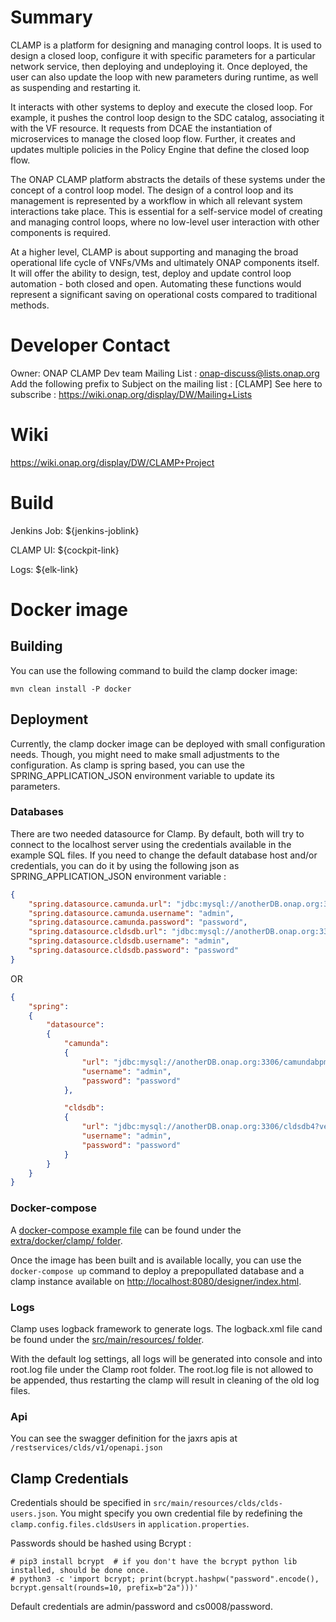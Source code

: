 # Summary

CLAMP is a platform for designing and managing control loops. It is used to design a closed loop, configure it with specific parameters for a particular network service, then deploying and undeploying it.  Once deployed, the user can also update the loop with new parameters during runtime, as well as suspending and restarting it.

It interacts with other systems to deploy and execute the closed loop. For example, it pushes the control loop design to the SDC catalog, associating it with the VF resource.  It requests from DCAE the instantiation of microservices to manage the closed loop flow.  Further, it creates and updates multiple policies in the Policy Engine that define the closed loop flow.

The ONAP CLAMP platform abstracts the details of these systems under the concept of a control loop model.  The design of a control loop and its management is represented by a workflow in which all relevant system interactions take place.  This is essential for a self-service model of creating and managing control loops, where no low-level user interaction with other components is required.

At a higher level, CLAMP is about supporting and managing the broad operational life cycle of VNFs/VMs and ultimately ONAP components itself. It will offer the ability to design, test, deploy and update control loop automation - both closed and open. Automating these functions would represent a significant saving on operational costs compared to traditional methods.

# Developer Contact
Owner: ONAP CLAMP Dev team
Mailing List : onap-discuss@lists.onap.org
Add the following prefix to Subject on the mailing list : [CLAMP]
See here to subscribe : https://wiki.onap.org/display/DW/Mailing+Lists

# Wiki
https://wiki.onap.org/display/DW/CLAMP+Project

# Build
Jenkins Job: ${jenkins-joblink}

CLAMP UI: ${cockpit-link}

Logs: ${elk-link}

# Docker image

## Building 
You can use the following command to build the clamp docker image:
```
mvn clean install -P docker
```

## Deployment
Currently, the clamp docker image can be deployed with small configuration needs. Though, you might need to make small adjustments to the configuration. As clamp is spring based, you can use the SPRING_APPLICATION_JSON environment variable to update its parameters. 

### Databases
There are two needed datasource for Clamp. By default, both will try to connect to the localhost server using the credentials available in the example SQL files. If you need to change the default database host and/or credentials, you can do it by using the following json as SPRING_APPLICATION_JSON environment variable :

```json
{
    "spring.datasource.camunda.url": "jdbc:mysql://anotherDB.onap.org:3306/camundabpm?verifyServerCertificate=false&useSSL=false&requireSSL=false&autoReconnect=true",
    "spring.datasource.camunda.username": "admin",
    "spring.datasource.camunda.password": "password",
    "spring.datasource.cldsdb.url": "jdbc:mysql://anotherDB.onap.org:3306/cldsdb4?verifyServerCertificate=false&useSSL=false&requireSSL=false&autoReconnect=true",
    "spring.datasource.cldsdb.username": "admin",
    "spring.datasource.cldsdb.password": "password"
}
```

OR 

```json
{
    "spring": 
    {
        "datasource": 
        {
            "camunda": 
            {
                "url": "jdbc:mysql://anotherDB.onap.org:3306/camundabpm?verifyServerCertificate=false&useSSL=false&requireSSL=false&autoReconnect=true",
                "username": "admin",
                "password": "password"
            },

            "cldsdb": 
            {
                "url": "jdbc:mysql://anotherDB.onap.org:3306/cldsdb4?verifyServerCertificate=false&useSSL=false&requireSSL=false&autoReconnect=true",
                "username": "admin",
                "password": "password"
            }
        }
    }
}

```

### Docker-compose

A [docker-compose example file](extra/docker/clamp/docker-compose.yml) can be found under the [extra/docker/clamp/ folder](extra/docker/).

Once the image has been built and is available locally, you can use the `docker-compose up` command to deploy a prepopullated database and a clamp instance available on [http://localhost:8080/designer/index.html](http://localhost:8080/designer/index.html).


### Logs

Clamp uses logback framework to generate logs. The logback.xml file cand be found under the [src/main/resources/ folder](src/main/resources). 

With the default log settings, all logs will be generated into console and into root.log file under the Clamp root folder. The root.log file is not allowed to be appended, thus restarting the clamp will result in cleaning of the old log files.

### Api

You can see the swagger definition for the jaxrs apis at `/restservices/clds/v1/openapi.json`


## Clamp Credentials

Credentials should be specified in `src/main/resources/clds/clds-users.json`. You might specify you own credential file by redefining the `clamp.config.files.cldsUsers` in `application.properties`.

Passwords should be hashed using Bcrypt :
```
# pip3 install bcrypt  # if you don't have the bcrypt python lib installed, should be done once.
# python3 -c 'import bcrypt; print(bcrypt.hashpw("password".encode(), bcrypt.gensalt(rounds=10, prefix=b"2a")))'
```

Default credentials are admin/password and cs0008/password.



